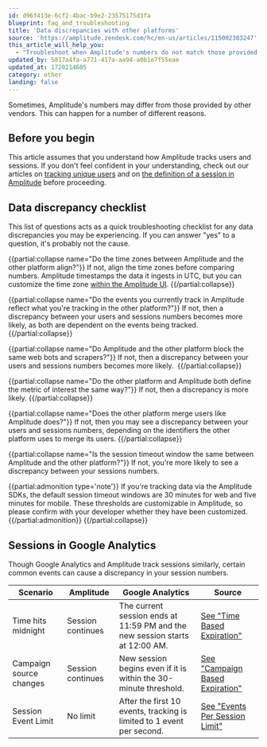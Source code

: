 ```yaml
---
id: d96f413e-6cf2-4bac-b9e2-23575175d3fa
blueprint: faq_and_troubleshooting
title: 'Data discrepancies with other platforms'
source: 'https://amplitude.zendesk.com/hc/en-us/articles/115002383247'
this_article_will_help_you:
  - "Troubleshoot when Amplitude's numbers do not match those provided by other platforms"
updated_by: 5817a4fa-a771-417a-aa94-a0b1e7f55eae
updated_at: 1720214605
category: other
landing: false
---
```

Sometimes, Amplitude's numbers may differ from those provided by other vendors. This can happen for a number of different reasons.

## Before you begin

This article assumes that you understand how Amplitude tracks users and sessions. If you don't feel confident in your understanding, check out our articles on [tracking unique users](/docs/cdp/sources/instrument-track-unique-users) and on [the definition of a session in Amplitude](/docs/cdp/sources/instrument-track-sessions) before proceeding.

## Data discrepancy checklist

This list of questions acts as a quick troubleshooting checklist for any data discrepancies you may be experiencing. If you can answer "yes" to a question, it's probably not the cause.

{{partial:collapse name="Do the time zones between Amplitude and the other platform align?"}}
If not, align the time zones before comparing numbers. Amplitude timestamps the data it ingests in UTC, but you can customize the time zone [within the Amplitude UI](/docs/admin/account-management/manage-orgs-projects#view-and-edit-your-project-information).
{{/partial:collapse}}

{{partial:collapse name="Do the events you currently track in Amplitude reflect what you're tracking in the other platform?"}}
If not, then a discrepancy between your users and sessions numbers becomes more likely, as both are dependent on the events being tracked.
{{/partial:collapse}}

{{partial:collapse name="Do Amplitude and the other platform block the same web bots and scrapers?"}}
If not, then a discrepancy between your users and sessions numbers becomes more likely. 
{{/partial:collapse}}

{{partial:collapse name="Do the other platform and Amplitude both define the metric of interest the same way?"}}
If not, then a discrepancy is more likely.
{{/partial:collapse}}

{{partial:collapse name="Does the other platform merge users like Amplitude does?"}}
If not, then you may see a discrepancy between your users and sessions numbers, depending on the identifiers the other platform uses to merge its users.
{{/partial:collapse}}

{{partial:collapse name="Is the session timeout window the same between Amplitude and the other platform?"}}
If not, you're more likely to see a discrepancy between your sessions numbers.

{{partial:admonition type='note'}}
If you're tracking data via the Amplitude SDKs, the default session timeout windows are 30 minutes for web and five minutes for mobile. These thresholds are customizable in Amplitude, so please confirm with your developer whether they have been customized.
{{/partial:admonition}}
{{/partial:collapse}}

## Sessions in Google Analytics

Though Google Analytics and Amplitude track sessions similarly, certain common events can cause a discrepancy in your session numbers.

| **Scenario** | **Amplitude** | **Google Analytics** | **Source** |
| --- | --- | --- | --- |
| Time hits midnight | Session continues | The current session ends at 11:59 PM and the new session starts at 12:00 AM. | [See "Time Based Expiration"](https://support.google.com/analytics/answer/2731565#time-based-expiration) |
| Campaign source changes | Session continues | New session begins even if it is within the 30-minute threshold. | [See "Campaign Based Expiration"](https://support.google.com/analytics/answer/2731565#campaign-based-expiration) |
| Session Event Limit | No limit | After the first 10 events, tracking is limited to 1 event per second. | [See "Events Per Session Limit"](https://support.google.com/analytics/answer/1033068) |